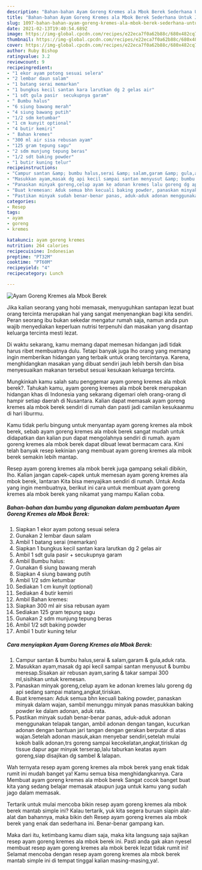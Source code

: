 ```yaml
---
description: "Bahan-bahan Ayam Goreng Kremes ala Mbok Berek Sederhana Untuk Jualan"
title: "Bahan-bahan Ayam Goreng Kremes ala Mbok Berek Sederhana Untuk Jualan"
slug: 1097-bahan-bahan-ayam-goreng-kremes-ala-mbok-berek-sederhana-untuk-jualan
date: 2021-02-13T19:40:54.689Z
image: https://img-global.cpcdn.com/recipes/e22eca7f0a62b88c/680x482cq70/ayam-goreng-kremes-ala-mbok-berek-foto-resep-utama.jpg
thumbnail: https://img-global.cpcdn.com/recipes/e22eca7f0a62b88c/680x482cq70/ayam-goreng-kremes-ala-mbok-berek-foto-resep-utama.jpg
cover: https://img-global.cpcdn.com/recipes/e22eca7f0a62b88c/680x482cq70/ayam-goreng-kremes-ala-mbok-berek-foto-resep-utama.jpg
author: Ruby Bishop
ratingvalue: 3.2
reviewcount: 9
recipeingredient:
- "1 ekor ayam potong sesuai selera"
- "2 lembar daun salam"
- "1 batang serai memarkan"
- "1 bungkus kecil santan kara larutkan dg 2 gelas air"
- "1 sdt gula pasir  secukupnya garam"
- " Bumbu halus"
- "6 siung bawang merah"
- "4 siung bawang putih"
- "1/2 sdm ketumbar"
- "1 cm kunyit optional"
- "4 butir kemiri"
- " Bahan kremes"
- "300 ml air sisa rebusan ayam"
- "125 gram tepung sagu"
- "2 sdm munjung tepung beras"
- "1/2 sdt baking powder"
- "1 butir kuning telur"
recipeinstructions:
- "Campur santan &amp; bumbu halus,serai &amp; salam,garam &amp; gula,aduk rata."
- "Masukkan ayam,masak dg api kecil sampai santan menyusut &amp; bumbu meresap.Sisakan air rebusan ayam,saring &amp; takar sampai 300 ml,sisihkan untuk kremesan."
- "Panaskan minyak goreng,celup ayam ke adonan kremes lalu goreng dg api sedang sampai matang,angkat,tiriskan."
- "Buat kremesan: Aduk semua bhn kecuali baking powder, panaskan minyak dalam wajan, sambil menunggu minyak panas masukkan baking powder ke dalam adonan, aduk rata."
- "Pastikan minyak sudah benar-benar panas, aduk-aduk adonan menggunakan telapak tangan, ambil adonan dengan tangan, kucurkan adonan dengan bantuan jari tangan dengan gerakan berputar di atas wajan.Setelah adonan masuk,akan menyebar sendiri,setelah mulai kokoh balik adonan,trs goreng sampai kecokelatan,angkat,tiriskan dg tissue dapur agar minyak terserap,lalu taburkan keatas ayam goreng,siap disajikan dg sambel &amp; lalapan."
categories:
- Resep
tags:
- ayam
- goreng
- kremes

katakunci: ayam goreng kremes 
nutrition: 264 calories
recipecuisine: Indonesian
preptime: "PT32M"
cooktime: "PT60M"
recipeyield: "4"
recipecategory: Lunch

---
```



![Ayam Goreng Kremes ala Mbok Berek](https://img-global.cpcdn.com/recipes/e22eca7f0a62b88c/680x482cq70/ayam-goreng-kremes-ala-mbok-berek-foto-resep-utama.jpg)

Jika kalian seorang yang hobi memasak, menyuguhkan santapan lezat buat orang tercinta merupakan hal yang sangat menyenangkan bagi kita sendiri. Peran seorang ibu bukan sekedar mengatur rumah saja, namun anda pun wajib menyediakan keperluan nutrisi terpenuhi dan masakan yang disantap keluarga tercinta mesti lezat.

Di waktu  sekarang, kamu memang dapat memesan hidangan jadi tidak harus ribet membuatnya dulu. Tetapi banyak juga lho orang yang memang ingin memberikan hidangan yang terbaik untuk orang tercintanya. Karena, menghidangkan masakan yang dibuat sendiri jauh lebih bersih dan bisa menyesuaikan makanan tersebut sesuai kesukaan keluarga tercinta. 



Mungkinkah kamu salah satu penggemar ayam goreng kremes ala mbok berek?. Tahukah kamu, ayam goreng kremes ala mbok berek merupakan hidangan khas di Indonesia yang sekarang digemari oleh orang-orang di hampir setiap daerah di Nusantara. Kalian dapat memasak ayam goreng kremes ala mbok berek sendiri di rumah dan pasti jadi camilan kesukaanmu di hari liburmu.

Kamu tidak perlu bingung untuk menyantap ayam goreng kremes ala mbok berek, sebab ayam goreng kremes ala mbok berek sangat mudah untuk didapatkan dan kalian pun dapat mengolahnya sendiri di rumah. ayam goreng kremes ala mbok berek dapat dibuat lewat bermacam cara. Kini telah banyak resep kekinian yang membuat ayam goreng kremes ala mbok berek semakin lebih mantap.

Resep ayam goreng kremes ala mbok berek juga gampang sekali dibikin, lho. Kalian jangan capek-capek untuk memesan ayam goreng kremes ala mbok berek, lantaran Kita bisa menyajikan sendiri di rumah. Untuk Anda yang ingin membuatnya, berikut ini cara untuk membuat ayam goreng kremes ala mbok berek yang nikamat yang mampu Kalian coba.

<!--inarticleads1-->

##### Bahan-bahan dan bumbu yang digunakan dalam pembuatan Ayam Goreng Kremes ala Mbok Berek:

1. Siapkan 1 ekor ayam potong sesuai selera
1. Gunakan 2 lembar daun salam
1. Ambil 1 batang serai (memarkan)
1. Siapkan 1 bungkus kecil santan kara larutkan dg 2 gelas air
1. Ambil 1 sdt gula pasir + secukupnya garam
1. Ambil  Bumbu halus:
1. Gunakan 6 siung bawang merah
1. Siapkan 4 siung bawang putih
1. Ambil 1/2 sdm ketumbar
1. Sediakan 1 cm kunyit (optional)
1. Sediakan 4 butir kemiri
1. Ambil  Bahan kremes:
1. Siapkan 300 ml air sisa rebusan ayam
1. Sediakan 125 gram tepung sagu
1. Gunakan 2 sdm munjung tepung beras
1. Ambil 1/2 sdt baking powder
1. Ambil 1 butir kuning telur




<!--inarticleads2-->

##### Cara menyiapkan Ayam Goreng Kremes ala Mbok Berek:

1. Campur santan &amp; bumbu halus,serai &amp; salam,garam &amp; gula,aduk rata.
1. Masukkan ayam,masak dg api kecil sampai santan menyusut &amp; bumbu meresap.Sisakan air rebusan ayam,saring &amp; takar sampai 300 ml,sisihkan untuk kremesan.
1. Panaskan minyak goreng,celup ayam ke adonan kremes lalu goreng dg api sedang sampai matang,angkat,tiriskan.
1. Buat kremesan: Aduk semua bhn kecuali baking powder, panaskan minyak dalam wajan, sambil menunggu minyak panas masukkan baking powder ke dalam adonan, aduk rata.
1. Pastikan minyak sudah benar-benar panas, aduk-aduk adonan menggunakan telapak tangan, ambil adonan dengan tangan, kucurkan adonan dengan bantuan jari tangan dengan gerakan berputar di atas wajan.Setelah adonan masuk,akan menyebar sendiri,setelah mulai kokoh balik adonan,trs goreng sampai kecokelatan,angkat,tiriskan dg tissue dapur agar minyak terserap,lalu taburkan keatas ayam goreng,siap disajikan dg sambel &amp; lalapan.




Wah ternyata resep ayam goreng kremes ala mbok berek yang enak tidak rumit ini mudah banget ya! Kamu semua bisa menghidangkannya. Cara Membuat ayam goreng kremes ala mbok berek Sangat cocok banget buat kita yang sedang belajar memasak ataupun juga untuk kamu yang sudah jago dalam memasak.

Tertarik untuk mulai mencoba bikin resep ayam goreng kremes ala mbok berek mantab simple ini? Kalau tertarik, yuk kita segera buruan siapin alat-alat dan bahannya, maka bikin deh Resep ayam goreng kremes ala mbok berek yang enak dan sederhana ini. Benar-benar gampang kan. 

Maka dari itu, ketimbang kamu diam saja, maka kita langsung saja sajikan resep ayam goreng kremes ala mbok berek ini. Pasti anda gak akan nyesel membuat resep ayam goreng kremes ala mbok berek lezat tidak rumit ini! Selamat mencoba dengan resep ayam goreng kremes ala mbok berek mantab simple ini di tempat tinggal kalian masing-masing,ya!.

